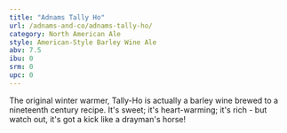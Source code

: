 ```yaml
---
title: "Adnams Tally Ho"
url: /adnams-and-co/adnams-tally-ho/
category: North American Ale
style: American-Style Barley Wine Ale
abv: 7.5
ibu: 0
srm: 0
upc: 0
---
```

The original winter warmer, Tally-Ho is actually a barley wine brewed to a nineteenth century recipe. It's sweet; it's heart-warming; it's rich - but watch out, it's got a kick like a drayman's horse!
